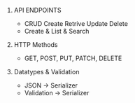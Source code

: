 1. API ENDPOINTS
    - CRUD Create Retrive Update Delete
    - Create & List & Search

2. HTTP Methods
    - GET, POST, PUT, PATCH, DELETE

3. Datatypes & Validation
    - JSON -> Serializer
    - Validation -> Serializer
